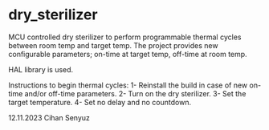 # dry_sterilizer
MCU controlled dry sterilizer to perform programmable thermal cycles between room temp and target temp. The project provides new configurable parameters; on-time at target temp, off-time at room temp.

HAL library is used.

Instructions to begin thermal cycles:
1- Reinstall the build in case of new on-time and/or off-time parameters.
2- Turn on the dry sterilizer.
3- Set the target temperature.
4- Set no delay and no countdown.

12.11.2023
Cihan Senyuz
